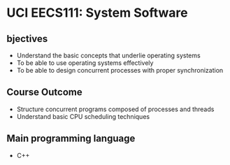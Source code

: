 # UCI EECS111: System Software

## bjectives
- Understand the basic concepts that underlie operating systems
- To be able to use operating systems effectively
- To be able to design concurrent processes with proper synchronization 

## Course Outcome
- Structure concurrent programs composed of processes and threads
- Understand basic CPU scheduling techniques 

## Main programming language
- C++ 
